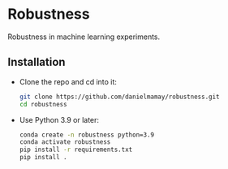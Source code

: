 # Robustness

Robustness in machine learning experiments.

## Installation

* Clone the repo and cd into it:
    ```bash
    git clone https://github.com/danielmamay/robustness.git
    cd robustness
    ```
* Use Python 3.9 or later:
    ```bash
    conda create -n robustness python=3.9
    conda activate robustness
    pip install -r requirements.txt
    pip install .
    ```
